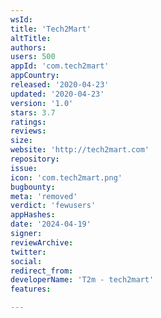 ```yaml
---
wsId: 
title: 'Tech2Mart'
altTitle: 
authors: 
users: 500
appId: 'com.tech2mart'
appCountry: 
released: '2020-04-23'
updated: '2020-04-23'
version: '1.0'
stars: 3.7
ratings: 
reviews: 
size: 
website: 'http://tech2mart.com'
repository: 
issue: 
icon: 'com.tech2mart.png'
bugbounty: 
meta: 'removed'
verdict: 'fewusers'
appHashes: 
date: '2024-04-19'
signer: 
reviewArchive: 
twitter: 
social: 
redirect_from: 
developerName: 'T2m - tech2mart'
features: 

---
```



